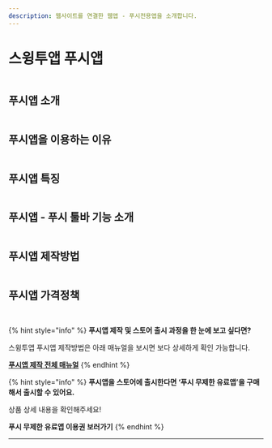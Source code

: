 ```yaml
---
description: 웹사이트를 연결한 웹앱 - 푸시전용앱을 소개합니다.
---
```


# 스윙투앱 푸시앱

<figure><img src="../../../.gitbook/assets/구분선.PNG" alt=""><figcaption></figcaption></figure>

## 푸시앱 소개

<figure><img src="../../../.gitbook/assets/푸시앱1 (1).png" alt=""><figcaption></figcaption></figure>



## 푸시앱을 이용하는 이유

<figure><img src="../../../.gitbook/assets/푸시앱2 (1).png" alt=""><figcaption></figcaption></figure>



## 푸시앱 특징

<figure><img src="../../../.gitbook/assets/푸시앱3 (1).png" alt=""><figcaption></figcaption></figure>



## 푸시앱 - 푸시 툴바 기능 소개

<figure><img src="../../../.gitbook/assets/Info_toolbar_Main_800.png" alt=""><figcaption></figcaption></figure>



## 푸시앱 제작방법

<figure><img src="../../../.gitbook/assets/푸시앱-제작방법.png" alt=""><figcaption></figcaption></figure>

##

## 푸시앱 가격정책

<figure><img src="../../../.gitbook/assets/푸시앱-가격정책.png" alt=""><figcaption></figcaption></figure>

<figure><img src="../../../.gitbook/assets/구분선.PNG" alt=""><figcaption></figcaption></figure>

{% hint style="info" %}
**푸시앱 제작 및 스토어 출시 과정을 한 눈에 보고 싶다면?**

스윙투앱 푸시앱 제작방법은 아래 매뉴얼을 보시면 보다 상세하게 확인 가능합니다.

****[**푸시앱 제작 전체 매뉴얼**](https://help-7.gitbook.io/undefined/manual/v3/webapp/push)****
{% endhint %}

{% hint style="info" %}
**푸시앱을 스토어에 출시한다면 ‘푸시 무제한 유료앱’을 구매해서 출시할 수 있어요.**

상품 상세 내용을 확인해주세요!

**푸시 무제한 유료앱 이용권 보러가기**
{% endhint %}

****

